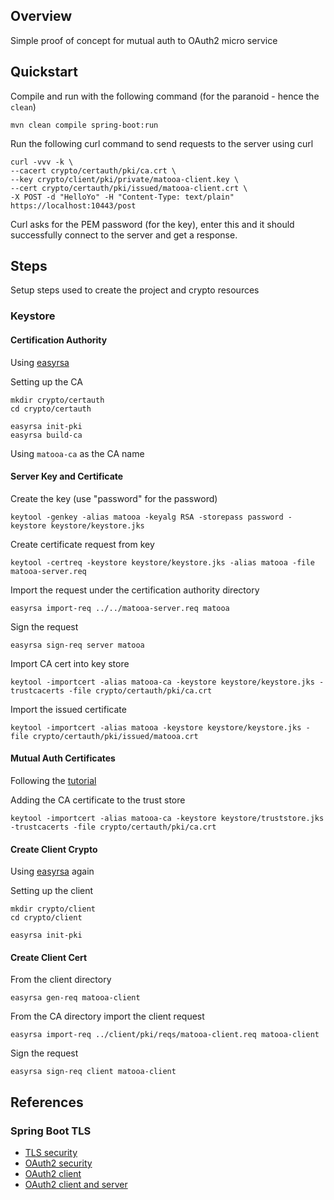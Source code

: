 ## Overview

Simple proof of concept for mutual auth to OAuth2 micro service


## Quickstart 

Compile and run with the following command (for the paranoid - hence the `clean`)

``` 
mvn clean compile spring-boot:run
```

Run the following curl command to send requests to the server using curl 

```
curl -vvv -k \
--cacert crypto/certauth/pki/ca.crt \
--key crypto/client/pki/private/matooa-client.key \
--cert crypto/certauth/pki/issued/matooa-client.crt \
-X POST -d "HelloYo" -H "Content-Type: text/plain" https://localhost:10443/post 
```

Curl asks for the PEM password (for the key), enter this and it should successfully connect to the server and 
get a response.


## Steps

Setup steps used to create the project and crypto resources

### Keystore

#### Certification Authority

Using [easyrsa](https://github.com/OpenVPN/easy-rsa.git)

Setting up the CA

``` 
mkdir crypto/certauth
cd crypto/certauth

easyrsa init-pki
easyrsa build-ca
```

Using `matooa-ca` as the CA name 


#### Server Key and Certificate

Create the key (use "password" for the password)

```
keytool -genkey -alias matooa -keyalg RSA -storepass password -keystore keystore/keystore.jks
```

Create certificate request from key

```
keytool -certreq -keystore keystore/keystore.jks -alias matooa -file matooa-server.req 
```

Import the request under the certification authority directory

``` 
easyrsa import-req ../../matooa-server.req matooa
```

Sign the request 

```
easyrsa sign-req server matooa
```

Import CA cert into key store

```
keytool -importcert -alias matooa-ca -keystore keystore/keystore.jks -trustcacerts -file crypto/certauth/pki/ca.crt 
```

Import the issued certificate 

```
keytool -importcert -alias matooa -keystore keystore/keystore.jks -file crypto/certauth/pki/issued/matooa.crt 
```

#### Mutual Auth Certificates

Following the [tutorial](https://www.baeldung.com/x-509-authentication-in-spring-security)

Adding the CA certificate to the trust store

```
keytool -importcert -alias matooa-ca -keystore keystore/truststore.jks -trustcacerts -file crypto/certauth/pki/ca.crt 
```


#### Create Client Crypto 

Using [easyrsa](https://github.com/OpenVPN/easy-rsa.git) again 

Setting up the client 

``` 
mkdir crypto/client
cd crypto/client

easyrsa init-pki
```


#### Create Client Cert 

From the client directory

```
easyrsa gen-req matooa-client 
```

From the CA directory import the client request 

```
easyrsa import-req ../client/pki/reqs/matooa-client.req matooa-client
```

Sign the request

```
easyrsa sign-req client matooa-client
```



## References

### Spring Boot TLS

* [TLS security](https://www.baeldung.com/x-509-authentication-in-spring-security)
* [OAuth2 security](https://www.baeldung.com/spring-security-5-oauth2-login)
* [OAuth2 client](https://spring.io/guides/tutorials/spring-boot-oauth2/)
* [OAuth2 client and server](https://developer.okta.com/blog/2018/04/02/client-creds-with-spring-boot)

